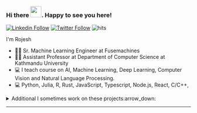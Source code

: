 ### Hi there <img src="https://raw.githubusercontent.com/MartinHeinz/MartinHeinz/master/wave.gif" width="30px">. Happy to see you here!

<p align="center">

[![Linkedin Follow](https://img.shields.io/badge/-Connect-blue?style=flat-square&logo=Linkedin&logoColor=white&link=https://www.linkedin.com/in/rojeshshikhrakar/)](https://www.linkedin.com/in/rojeshshikhrakar/)
[![Twitter Follow](https://img.shields.io/twitter/follow/tsusil?label=Follow&style=social)](https://twitter.com/roshikhrakar)
![hits](https://visitor-badge.laobi.icu/badge?page_id=rojesh-shikhrakar)

</p>

I'm Rojesh

- 👨‍💻 Sr. Machine Learning Engineer at Fusemachines
- 👨‍🏫 Assistant Professor at Department of Computer Science at Kathmandu University
- 💻 I teach course on AI, Machine Learning, Deep Learning, Computer Vision and Natural Language Processing.
- 💻 Python, Julia, R, Rust, JavaScript, Typescript, Node.js, React, C/C++,


<details>
<summary>
  Additional I sometimes work on these projects:arrow_down:
</summary>

<br />

[![ReadMe Card](https://github-readme-stats.vercel.app/api/pin/?username=rojesh-shikhrakar&repo=SciComp.jl)](https://github.com/rojesh-shikhrakar/SciComp.jl)

<br />

[comment]:![picture](https://raw.githubusercontent.com/saadeghi/saadeghi/master/dino.gif)
</details>

----

